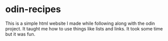 # odin-recipes

This is a simple html website I made while following along with the odin project. It taught me how to use things like lists and links. It took some time but it was fun.
